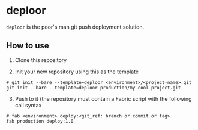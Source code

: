 # deploor

`deploor` is the poor's man git push deployment solution.


## How to use

1. Clone this repository

2. Init your new repository using this as the template
```
# git init --bare --template=deploor <environment>/<project-name>.git
git init --bare --template=deploor production/my-cool-project.git
```

3. Push to it (the repository must contain a Fabric script with the following call syntax
```
# fab <environment> deploy:<git_ref: branch or commit or tag>
fab production deploy:1.0
```


